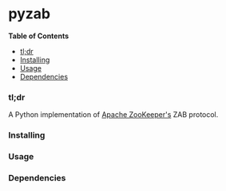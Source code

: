 # pyzab

**Table of Contents**

- [tl;dr](#tldr)
- [Installing](#installing)
- [Usage](#usage)
- [Dependencies](#dependencies)

### tl;dr ###

A Python implementation of [Apache ZooKeeper's](http://zookeeper.apache.org/ "ZooKeeper") ZAB protocol.

### Installing ###

### Usage ###

### Dependencies ###

